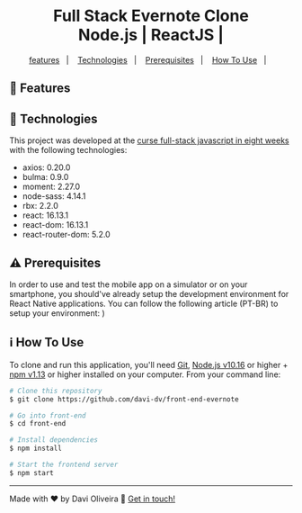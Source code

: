 <h1 align="center">
    <br>
    Full Stack Evernote Clone <br />
    Node.js | ReactJS | 
</h1>

<p align="center">
  <a href="#Features">features</a>&nbsp;&nbsp;&nbsp;|&nbsp;&nbsp;&nbsp;
  <a href="#rocket-technologies">Technologies</a>&nbsp;&nbsp;&nbsp;|&nbsp;&nbsp;&nbsp;
  <a href="#warning-prerequisites">Prerequisites</a>&nbsp;&nbsp;&nbsp;|&nbsp;&nbsp;&nbsp;
  <a href="#information_source-how-to-use">How To Use</a>&nbsp;&nbsp;&nbsp;|&nbsp;&nbsp;&nbsp;
</p>

## :movie_camera: Features

## :rocket: Technologies

This project was developed at the [curse full-stack javascript in eight weeks ](https://rocketseat.com.br) with the following technologies:

* axios: 0.20.0
* bulma: 0.9.0
* moment: 2.27.0
* node-sass: 4.14.1
* rbx: 2.2.0
* react: 16.13.1
* react-dom: 16.13.1
* react-router-dom: 5.2.0


## :warning: Prerequisites

In order to use and test the mobile app on a simulator or on your smartphone, you should've already setup the development environment for React Native applications. You can follow the following article (PT-BR) to setup your environment:
)
  
## :information_source: How To Use

To clone and run this application, you'll need [Git](https://git-scm.com), [Node.js v10.16][nodejs] or higher + [npm v1.13][npm] or higher installed on your computer. From your command line:

```bash
# Clone this repository
$ git clone https://github.com/davi-dv/front-end-evernote

# Go into front-end
$ cd front-end

# Install dependencies
$ npm install

# Start the frontend server
$ npm start


```
---

Made with ♥ by Davi Oliveira :wave: [Get in touch!](https://www.linkedin.com/in/davi-silva-076a6517a/)

[nodejs]: https://nodejs.org/
[npm]: https://www.npmjs.com/
[vc]: https://code.visualstudio.com/
[vceditconfig]: https://marketplace.visualstudio.com/items?itemName=EditorConfig.EditorConfig
